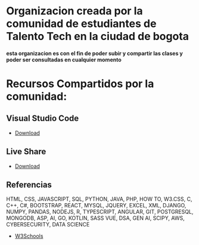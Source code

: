 # Organizacion creada por la comunidad de estudiantes de Talento Tech en la ciudad de bogota

#### esta organizacion es con el fin de poder subir y compartir las clases y poder ser consultadas en cualquier momento 


# Recursos Compartidos por la comunidad:
## Visual Studio Code
- [Download](https://code.visualstudio.com/download)
## Live Share
- [Download](https://marketplace.visualstudio.com/items?itemName=MS-vsliveshare.vsliveshare)
## Referencias 
HTML, CSS, JAVASCRIPT, SQL, PYTHON, JAVA, PHP, HOW TO, W3.CSS, C, C++, C#, BOOTSTRAP, REACT, MYSQL, JQUERY, EXCEL, XML, DJANGO, NUMPY, PANDAS, NODEJS, R, TYPESCRIPT, ANGULAR, GIT, POSTGRESQL, MONGODB, ASP, AI, GO, KOTLIN, SASS VUE, DSA, GEN AI, SCIPY, AWS, CYBERSECURITY, DATA SCIENCE
- [W3Schools](https://www.w3schools.com/)
